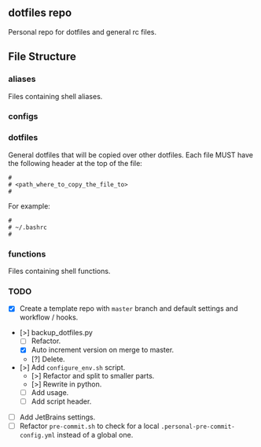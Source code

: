 ## dotfiles repo

Personal repo for dotfiles and general rc files.

## File Structure

### aliases

Files containing shell aliases.

### configs

### dotfiles

General dotfiles that will be copied over other dotfiles.
Each file MUST have the following header at the top of the file:

```
#
# <path_where_to_copy_the_file_to>
#
```

For example:

```
#
# ~/.bashrc
#
```

### functions

Files containing shell functions.

### TODO

- [x] Create a template repo with `master` branch and default settings and workflow / hooks.
- [>] backup_dotfiles.py
    - [ ] Refactor.
    - [x] Auto increment version on merge to master.
    - [?] Delete.
- [>] Add `configure_env.sh` script.
    - [>] Refactor and split to smaller parts.
    - [>] Rewrite in python.
    - [ ] Add usage.
    - [ ] Add script header.
- [ ] Add JetBrains settings.
- [ ] Refactor `pre-commit.sh` to check for a local `.personal-pre-commit-config.yml` instead of a global one.
